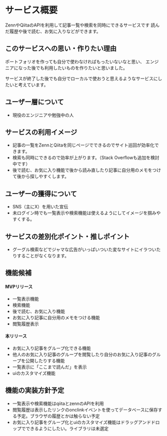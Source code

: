 # サービス概要
ZennやQiitaのAPIを利用して記事一覧や検索を同時にできるサービスです
読んだ履歴や後で読む、お気に入りなどができます。

## このサービスへの思い・作りたい理由
ポートフォリオを作っても自分で使わなければもったいないなと思い、
エンジニアになった後でも利用したいものを作りたいと思いました。

サービスが終了した後でも自分でローカルで使おうと思えるようなサービスにしたいと考えています。

## ユーザー層について
- 現役のエンジニアや勉強中の人

## サービスの利用イメージ
- 記事の一覧をZennとQiitaを同じページでできるのでサイト巡回が効率化できます。
- 検索も同時にできるので効率が上がります。（Stack Overflowも追加を検討中です）
- 後で読む、お気に入り機能で後から読み直したり記事に自分用のメモをつけて後から探しやすくします。

## ユーザーの獲得について
- SNS（主にX）を用いた宣伝
- 未ログイン時でも一覧表示や検索機能は使えるようにしてイメージを掴みやすくする。

## サービスの差別化ポイント・推しポイント
- グーグル検索などでジャマな広告がいっぱいついた変なサイトにイラついたりすることがなくなります。

## 機能候補
#### MVPリリース
- 一覧表示機能
- 検索機能
- 後で読む、お気に入り機能
- お気に入り記事に自分用のメモをつける機能
- 閲覧履歴表示

#### 本リリース
- お気に入り記事をグループ化できる機能
- 他人のお気に入り記事のグループを閲覧したり自分のお気に入り記事のグループを公開したりする機能
- 一覧表示に「ここまで読んだ」を表示
- uiのカスタマイズ機能

## 機能の実装方針予定
- 一覧表示や検索機能はqiitaとzennのAPIを利用
- 閲覧履歴は表示したリンクのonclinkイベントを使ってデータベースに保存する予定。ブラウザの履歴とかは触らない予定
- お気に入り記事をグループ化とuiのカスタマイズ機能はドラッグアンドドロップでできるようにしたい。ライブラリは未選定
